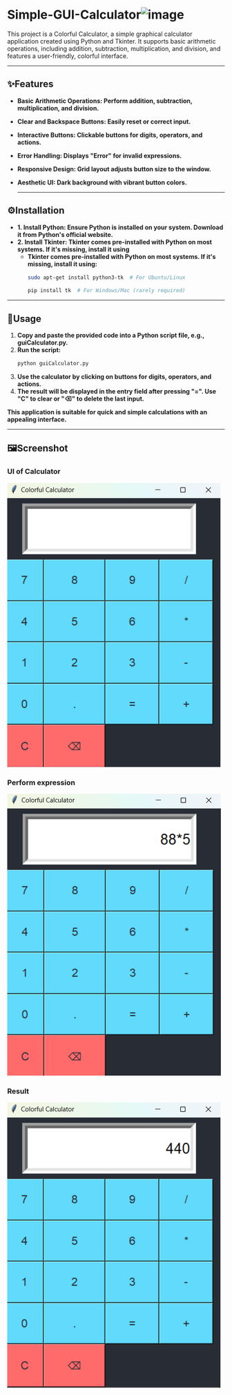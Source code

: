 # Simple-GUI-Calculator![image](https://github.com/user-attachments/assets/dcb37901-55a9-4d38-9405-57f7f9e57755)
This project is a Colorful Calculator, a simple graphical calculator application created using Python and Tkinter. It supports basic arithmetic operations, including addition, subtraction, multiplication, and division, and features a user-friendly, colorful interface.

---
## ✨Features
- **Basic Arithmetic Operations: Perform addition, subtraction, multiplication, and division.**
- **Clear and Backspace Buttons: Easily reset or correct input.**
- **Interactive Buttons: Clickable buttons for digits, operators, and actions.**
- **Error Handling: Displays "Error" for invalid expressions.**
- **Responsive Design: Grid layout adjusts button size to the window.**
- **Aesthetic UI: Dark background with vibrant button colors.**

  ---
## ⚙️Installation
 - **1. Install Python: Ensure Python is installed on your system. Download it from Python's official website.**
 - **2. Install Tkinter: Tkinter comes pre-installed with Python on most systems. If it's missing, install it using**
   - **Tkinter comes pre-installed with Python on most systems. If it's missing, install it using:**
     ```bash
     sudo apt-get install python3-tk  # For Ubuntu/Linux
     ```
     ```bash
     pip install tk  # For Windows/Mac (rarely required)
     ```

---
## 🚀Usage
1. **Copy and paste the provided code into a Python script file, e.g., guiCalculator.py.**
2. **Run the script:**
   ```bash
   python guiCalculator.py
   ```
3. **Use the calculator by clicking on buttons for digits, operators, and actions.**
4. **The result will be displayed in the entry field after pressing "=". Use "C" to clear or "⌫" to delete the last input.**

**This application is suitable for quick and simple calculations with an appealing interface.**

---
## 🖼Screenshot
### UI of Calculator
![UI](Assets/UI.png)

### Perform expression
![Evaluation](Assets/Evaluation.png)

### Result
![Result](Assets/Result.png)
